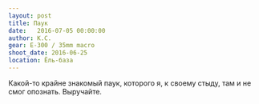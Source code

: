 ```yaml
---
layout: post
title: Паук
date:   2016-07-05 00:00:00
author: К.С.
gear: E-300 / 35mm macro
shoot_date: 2016-06-25
location: Ёль-база
---
```


Какой-то крайне знакомый паук, которого я, к своему стыду, там и не смог опознать. Выручайте.
